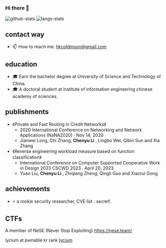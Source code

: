 ### Hi there 👋

<!--
**lyciumlee/lyciumlee** is a ✨ _special_ ✨ repository because its `README.md` (this file) appears on your GitHub profile.

Here are some ideas to get you started:

- 🔭 I’m currently working on ...
- 🌱 I’m currently learning ...
- 👯 I’m looking to collaborate on ...
- 🤔 I’m looking for help with ...
- 💬 Ask me about ...
- 📫 How to reach me: ...
- 😄 Pronouns: ...
- ⚡ Fun fact: ...
-->

![github-stats](https://github-readme-stats.vercel.app/api?username=lyciumlee&show_icons=true&line_height=25&hide_title=true)
![langs-stats](https://github-readme-stats.vercel.app/api/top-langs/?username=lyciumlee&layout=compact)

## contact way
- 📫 How to reach me: hkcoldmoon@gmail.com

## education

- 🎓 Earn the bachelor degree at University of Science and Technology of China.
- 🎓 A doctoral student at institute of information engineering chinese academy of sciences.

## publishments

- 《Private and Fast Routing in Credit Networks》
  - 2020 International Conference on Networking and Network Applications (NaNA2020) · Nov 14, 2020
  - Jianwei Long, Chi Zhang, **Chenyu Li** , Lingbo Wei, Qibin Sun and Xia Zhang
- 《Reverse engineering workload measure based on function classification》
  - International Conference on Computer Supported Cooperative Work in Design 2023 CSCWD 2023 . April 20, 2023
  - Yuan Liu, **Chenyu Li** , Zhiqiang Zheng, Qingli Guo and Xiaorui Gong
## achievements
- ⚡ a rookie security researcher, CVE list : secret!.

## CTFs
A member of NeSE (Never Stop Exploiting) https://nese.team/

lycium at pwnable kr rank [lycium](https://pwnable.kr/rank.php)

